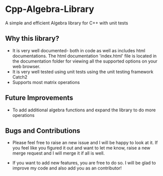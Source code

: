 # Cpp-Algebra-Library
A simple and efficient Algebra library for C++ with unit tests 

## Why this library?
- It is very well documented- both in code as well as includes html documentations. 
The html documentation 'index.html' file is located in the documentation folder for viewing all the supported options on your web browser.
- It is very well tested using unit tests using the unit testing framework Catch2 
- Supports most matrix operations

## Future Improvements
- To add additional algebra functions and expand the library to do more operations

## Bugs and Contributions
- Please feel free to raise an new issue and I will be happy to look at it. If you feel like you figured it out and want to let me know, raise a new merge request and I will merge it if all is well.

- If you want to add new features, you are free to do so. I will be glad to improve my code and also add you as an contributor!

